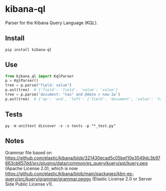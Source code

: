 # kibana-ql

Parser for the Kibana Query Language (KQL).

## Install

```shell
pip install kibana-ql
```

## Use

```python
from kibana_ql import KqlParser
p = KqlParser()
tree = p.parse("field: value")
p.ast(tree)  # {'field': 'field', 'value': 'value'}
tree = p.parse('document: "tax" and @date > now-2w')
p.ast(tree)  # {'op': 'and', 'left': {'field': 'document', 'value': 'tax'}, 'right': {'field': '@date', 'op': '>', 'value': ('now-2w',)}}
```

## Tests

```shell
py -m unittest discover -v -s tests -p "*_test.py"
```

## Notes

Grammar file based on <https://github.com/elastic/kibana/blob/321430ecad5c05bef10e3549dc3b97663cb657dd/src/plugins/data/common/es_query/kuery/ast/kuery.peg> (Apache License 2.0), which is now <https://github.com/elastic/kibana/blob/main/packages/kbn-es-query/src/kuery/grammar/grammar.peggy> (Elastic License 2.0 or Server Side Public License v1).
